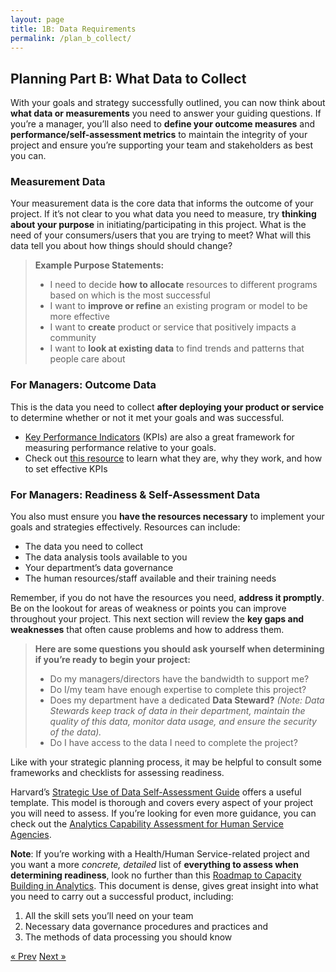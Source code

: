```yaml
---
layout: page
title: 1B: Data Requirements
permalink: /plan_b_collect/
---
```

## Planning Part B: What Data to Collect

With your goals and strategy successfully outlined, you can now think about **what data or measurements** you need to answer your guiding questions. If you’re a manager, you’ll also need to **define your outcome measures** and **performance/self-assessment metrics** to maintain the integrity of your project and ensure you’re supporting your team and stakeholders as best you can. 

### Measurement Data

Your measurement data is the core data that informs the outcome of your project. If it’s not clear to you what data you need to measure, try **thinking about your purpose** in initiating/participating in this project. What is the need of your consumers/users that you are trying  to meet? What will this data tell you about how things should should change?

>**Example Purpose Statements:**
>  * I need to decide **how to allocate** resources to different programs based on which is the most successful
>  * I want to **improve or refine** an existing program or model to be more effective
>  * I want to **create** product or service that positively impacts a community
>  * I want to **look at existing data** to find trends and patterns that people care about

### For Managers: Outcome Data

This is the data you need to collect **after deploying your product or service** to determine whether or not it met your goals and was successful.
  * [Key Performance Indicators](kpilibrary.com/) (KPIs) are also a great framework for measuring performance relative to your goals. 
  * Check out [this resource](https://kpi.org/KPI-Basics) to learn what they are, why they work, and how to set effective KPIs

### For Managers: Readiness & Self-Assessment Data

You also must ensure you **have the resources necessary** to implement your goals  and strategies effectively. Resources can include:
  * The data you need to collect
  * The data analysis tools available to you
  * Your department’s data governance
  * The human resources/staff available and their training needs

Remember, if you do not have the resources you need, **address it promptly**. Be on the lookout for areas of weakness or points you can improve throughout your project. This  next  section will review the **key gaps and weaknesses** that often cause problems and how to address them.

>**Here are some questions you should ask yourself when determining if you’re ready to begin your project:**
>  * Do my managers/directors have the bandwidth to support me?
>  * Do I/my team have enough expertise to complete this project?
>  * Does my department have a dedicated **Data Steward?**  *(Note: Data Stewards keep track of data in their department, maintain the quality of this data, monitor data usage, and ensure the security of the data).*
>  * Do I have access to the data I need to complete the project?

Like with your strategic planning process, it may be helpful to consult some frameworks and checklists for assessing readiness. 

Harvard’s [Strategic Use of Data Self-Assessment Guide](https://sdp.cepr.harvard.edu/files/cepr-sdp/files/sdp-rubric-self-asssessment.pdf) offers a useful template. This model is thorough and covers every aspect of your project you will need to assess. If you’re looking for even more guidance, you can check out the [Analytics Capability Assessment for Human Service Agencies](https://chhsdata.github.io/dataplaybook/documents/APHSA-Analytic-Capability-Roadmap-1-0-for-Human-Services-Agencies.pdf).

**Note**: If you’re working with a Health/Human Service-related project and you want a more *concrete, detailed* list of **everything to assess when determining readiness**, look no further than this [Roadmap to Capacity Building in Analytics](https://chhsdata.github.io/dataplaybook/documents/APHSA-Roadmap-to-Capacity-Building-in-Analytics-White-Paper.pdf). This document is dense, gives great insight into what you need to carry out a successful product, including:
1. All the skill sets you’ll need on your team 
2. Necessary data governance procedures and practices and 
3. The methods of data processing you should know

<!-- Pagination -->
<div class="pagination">
  <a class="pagination-item older" href="{{ site.baseurl }}/">&laquo; Prev</a>
  <a class="pagination-item newer" href="{{ site.baseurl }}/assess">Next &raquo;</a>
</div>
